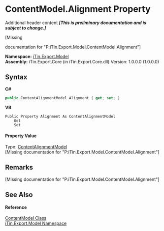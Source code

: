 # ContentModel.Alignment Property 
Additional header content _**\[This is preliminary documentation and is subject to change.\]**_

\[Missing <summary> documentation for "P:iTin.Export.Model.ContentModel.Alignment"\]

**Namespace:**&nbsp;<a href="ef57ffcc-e95e-b212-5a46-9aa6f5a3511f">iTin.Export.Model</a><br />**Assembly:**&nbsp;iTin.Export.Core (in iTin.Export.Core.dll) Version: 1.0.0.0 (1.0.0.0)

## Syntax

**C#**<br />
``` C#
public ContentAlignmentModel Alignment { get; set; }
```

**VB**<br />
``` VB
Public Property Alignment As ContentAlignmentModel
	Get
	Set
```


#### Property Value
Type: <a href="4fa0d6ba-6ed0-1abd-854c-c1a933029d43">ContentAlignmentModel</a><br />\[Missing <value> documentation for "P:iTin.Export.Model.ContentModel.Alignment"\]

## Remarks
\[Missing <remarks> documentation for "P:iTin.Export.Model.ContentModel.Alignment"\]

## See Also


#### Reference
<a href="181a21a1-8a68-a21c-90a4-a1fcca152ec1">ContentModel Class</a><br /><a href="ef57ffcc-e95e-b212-5a46-9aa6f5a3511f">iTin.Export.Model Namespace</a><br />